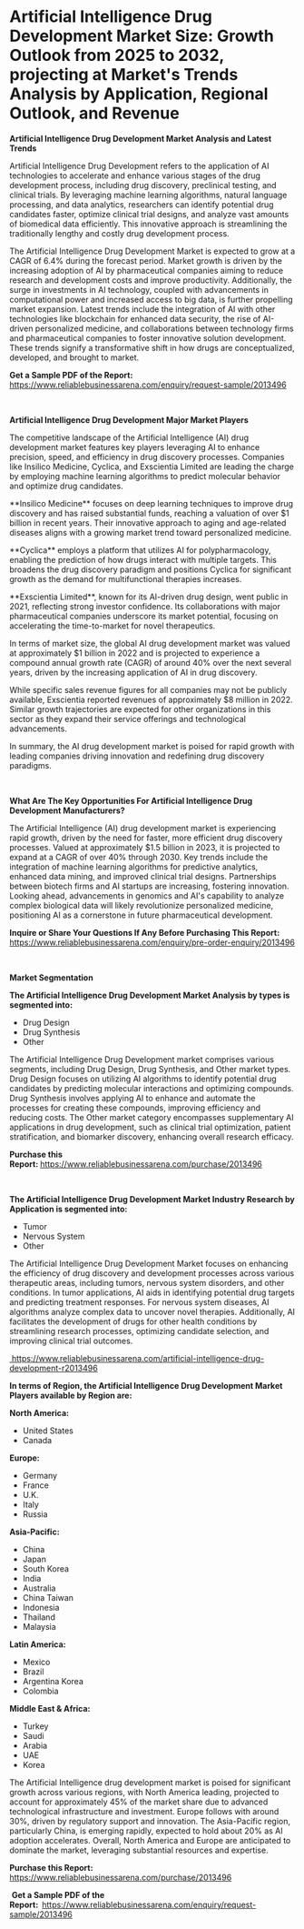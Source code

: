 <p><h1>Artificial Intelligence Drug Development Market Size: Growth Outlook from 2025 to 2032, projecting at Market's Trends Analysis by Application, Regional Outlook, and Revenue</h1></p><p><strong>Artificial Intelligence Drug Development Market Analysis and Latest Trends</strong></p>
<p><p>Artificial Intelligence Drug Development refers to the application of AI technologies to accelerate and enhance various stages of the drug development process, including drug discovery, preclinical testing, and clinical trials. By leveraging machine learning algorithms, natural language processing, and data analytics, researchers can identify potential drug candidates faster, optimize clinical trial designs, and analyze vast amounts of biomedical data efficiently. This innovative approach is streamlining the traditionally lengthy and costly drug development process.</p><p>The Artificial Intelligence Drug Development Market is expected to grow at a CAGR of 6.4% during the forecast period. Market growth is driven by the increasing adoption of AI by pharmaceutical companies aiming to reduce research and development costs and improve productivity. Additionally, the surge in investments in AI technology, coupled with advancements in computational power and increased access to big data, is further propelling market expansion. Latest trends include the integration of AI with other technologies like blockchain for enhanced data security, the rise of AI-driven personalized medicine, and collaborations between technology firms and pharmaceutical companies to foster innovative solution development. These trends signify a transformative shift in how drugs are conceptualized, developed, and brought to market.</p></p>
<p><strong>Get a Sample PDF of the Report:&nbsp;</strong> <a href="https://www.reliablebusinessarena.com/enquiry/request-sample/2013496?utm_campaign=2728&utm_medium=2&utm_source=Github&utm_content=ia&utm_term=19042025&utm_id=artificial-intelligence-drug-development">https://www.reliablebusinessarena.com/enquiry/request-sample/2013496</a></p>
<p>&nbsp;</p>
<p><strong>Artificial Intelligence Drug Development Major Market Players</strong></p>
<p><p>The competitive landscape of the Artificial Intelligence (AI) drug development market features key players leveraging AI to enhance precision, speed, and efficiency in drug discovery processes. Companies like Insilico Medicine, Cyclica, and Exscientia Limited are leading the charge by employing machine learning algorithms to predict molecular behavior and optimize drug candidates.</p><p>**Insilico Medicine** focuses on deep learning techniques to improve drug discovery and has raised substantial funds, reaching a valuation of over $1 billion in recent years. Their innovative approach to aging and age-related diseases aligns with a growing market trend toward personalized medicine.</p><p>**Cyclica** employs a platform that utilizes AI for polypharmacology, enabling the prediction of how drugs interact with multiple targets. This broadens the drug discovery paradigm and positions Cyclica for significant growth as the demand for multifunctional therapies increases.</p><p>**Exscientia Limited**, known for its AI-driven drug design, went public in 2021, reflecting strong investor confidence. Its collaborations with major pharmaceutical companies underscore its market potential, focusing on accelerating the time-to-market for novel therapeutics.</p><p>In terms of market size, the global AI drug development market was valued at approximately $1 billion in 2022 and is projected to experience a compound annual growth rate (CAGR) of around 40% over the next several years, driven by the increasing application of AI in drug discovery.</p><p>While specific sales revenue figures for all companies may not be publicly available, Exscientia reported revenues of approximately $8 million in 2022. Similar growth trajectories are expected for other organizations in this sector as they expand their service offerings and technological advancements.</p><p>In summary, the AI drug development market is poised for rapid growth with leading companies driving innovation and redefining drug discovery paradigms.</p></p>
<p>&nbsp;</p>
<p><strong>What Are The Key Opportunities For Artificial Intelligence Drug Development Manufacturers?</strong></p>
<p><p>The Artificial Intelligence (AI) drug development market is experiencing rapid growth, driven by the need for faster, more efficient drug discovery processes. Valued at approximately $1.5 billion in 2023, it is projected to expand at a CAGR of over 40% through 2030. Key trends include the integration of machine learning algorithms for predictive analytics, enhanced data mining, and improved clinical trial designs. Partnerships between biotech firms and AI startups are increasing, fostering innovation. Looking ahead, advancements in genomics and AI's capability to analyze complex biological data will likely revolutionize personalized medicine, positioning AI as a cornerstone in future pharmaceutical development.</p></p>
<p><strong>Inquire or Share Your Questions If Any Before Purchasing This Report:</strong> <a href="https://www.reliablebusinessarena.com/enquiry/pre-order-enquiry/2013496?utm_campaign=2728&utm_medium=2&utm_source=Github&utm_content=ia&utm_term=19042025&utm_id=artificial-intelligence-drug-development">https://www.reliablebusinessarena.com/enquiry/pre-order-enquiry/2013496</a></p>
<p>&nbsp;</p>
<p><strong>Market Segmentation</strong></p>
<p><strong>The Artificial Intelligence Drug Development Market Analysis by types is segmented into:</strong></p>
<p><ul><li>Drug Design</li><li>Drug Synthesis</li><li>Other</li></ul></p>
<p><p>The Artificial Intelligence Drug Development market comprises various segments, including Drug Design, Drug Synthesis, and Other market types. Drug Design focuses on utilizing AI algorithms to identify potential drug candidates by predicting molecular interactions and optimizing compounds. Drug Synthesis involves applying AI to enhance and automate the processes for creating these compounds, improving efficiency and reducing costs. The Other market category encompasses supplementary AI applications in drug development, such as clinical trial optimization, patient stratification, and biomarker discovery, enhancing overall research efficacy.</p></p>
<p><strong>Purchase this Report:&nbsp;</strong><a href="https://www.reliablebusinessarena.com/purchase/2013496?utm_campaign=2728&utm_medium=2&utm_source=Github&utm_content=ia&utm_term=19042025&utm_id=artificial-intelligence-drug-development">https://www.reliablebusinessarena.com/purchase/2013496</a></p>
<p>&nbsp;</p>
<p><strong>The Artificial Intelligence Drug Development Market Industry Research by Application is segmented into:</strong></p>
<p><ul><li>Tumor</li><li>Nervous System</li><li>Other</li></ul></p>
<p><p>The Artificial Intelligence Drug Development Market focuses on enhancing the efficiency of drug discovery and development processes across various therapeutic areas, including tumors, nervous system disorders, and other conditions. In tumor applications, AI aids in identifying potential drug targets and predicting treatment responses. For nervous system diseases, AI algorithms analyze complex data to uncover novel therapies. Additionally, AI facilitates the development of drugs for other health conditions by streamlining research processes, optimizing candidate selection, and improving clinical trial outcomes.</p></p>
<p><a href="https://www.reliablebusinessarena.com/artificial-intelligence-drug-development-r2013496?utm_campaign=2728&utm_medium=2&utm_source=Github&utm_content=ia&utm_term=19042025&utm_id=artificial-intelligence-drug-development">&nbsp;https://www.reliablebusinessarena.com/artificial-intelligence-drug-development-r2013496</a></p>
<p><strong>In terms of Region, the Artificial Intelligence Drug Development Market Players available by Region are:</strong></p>
<p>
    <p> <strong> North America: </strong>
        <ul>
            <li>United States</li>
            <li>Canada</li>
        </ul>
        </p> 
    <p> <strong> Europe: </strong>
        <ul>
            <li>Germany</li>
            <li>France</li>
            <li>U.K.</li>
            <li>Italy</li>
            <li>Russia</li>
        </ul>
        </p> 
    <p> <strong> Asia-Pacific: </strong>
        <ul>
            <li>China</li>
            <li>Japan</li>
            <li>South Korea</li>
            <li>India</li>
            <li>Australia</li>
            <li>China Taiwan</li>
            <li>Indonesia</li>
            <li>Thailand</li>
            <li>Malaysia</li>
        </ul>
        </p> 
    <p> <strong> Latin America: </strong>
        <ul>
            <li>Mexico</li>
            <li>Brazil</li>
            <li>Argentina Korea</li>
            <li>Colombia</li>
        </ul>
        </p> 
    <p> <strong> Middle East & Africa: </strong>
        <ul>
            <li>Turkey</li>
            <li>Saudi</li>
            <li>Arabia</li>
            <li>UAE</li>
            <li>Korea</li>
        </ul>
    </p>
    </p>
<p><p>The Artificial Intelligence drug development market is poised for significant growth across various regions, with North America leading, projected to account for approximately 45% of the market share due to advanced technological infrastructure and investment. Europe follows with around 30%, driven by regulatory support and innovation. The Asia-Pacific region, particularly China, is emerging rapidly, expected to hold about 20% as AI adoption accelerates. Overall, North America and Europe are anticipated to dominate the market, leveraging substantial resources and expertise.</p></p>
<p><strong>Purchase this Report: </strong><a href="https://www.reliablebusinessarena.com/purchase/2013496?utm_campaign=2728&utm_medium=2&utm_source=Github&utm_content=ia&utm_term=19042025&utm_id=artificial-intelligence-drug-development">https://www.reliablebusinessarena.com/purchase/2013496</a></p>
<p>&nbsp;<strong>Get a Sample PDF of the Report:&nbsp;&nbsp;</strong><a href="https://www.reliablebusinessarena.com/enquiry/request-sample/2013496?utm_campaign=2728&utm_medium=2&utm_source=Github&utm_content=ia&utm_term=19042025&utm_id=artificial-intelligence-drug-development">https://www.reliablebusinessarena.com/enquiry/request-sample/2013496</a></p>
<p><strong></strong></p>
<p><p></p><p></p><p></p></p>